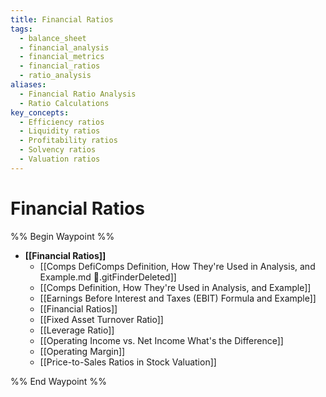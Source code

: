 ```yaml
---
title: Financial Ratios
tags:
  - balance_sheet
  - financial_analysis
  - financial_metrics
  - financial_ratios
  - ratio_analysis
aliases:
  - Financial Ratio Analysis
  - Ratio Calculations
key_concepts:
  - Efficiency ratios
  - Liquidity ratios
  - Profitability ratios
  - Solvency ratios
  - Valuation ratios
---
```


# Financial Ratios

%% Begin Waypoint %%
- **[[Financial Ratios]]**
	- [[Comps DefiComps Definition, How They're Used in Analysis, and Example.md .gitFinderDeleted]]
	- [[Comps Definition, How They're Used in Analysis, and Example]]
	- [[Earnings Before Interest and Taxes (EBIT) Formula and Example]]
	- [[Financial Ratios]]
	- [[Fixed Asset Turnover Ratio]]
	- [[Leverage Ratio]]
	- [[Operating Income vs. Net Income What's the Difference]]
	- [[Operating Margin]]
	- [[Price-to-Sales Ratios in Stock Valuation]]

%% End Waypoint %%